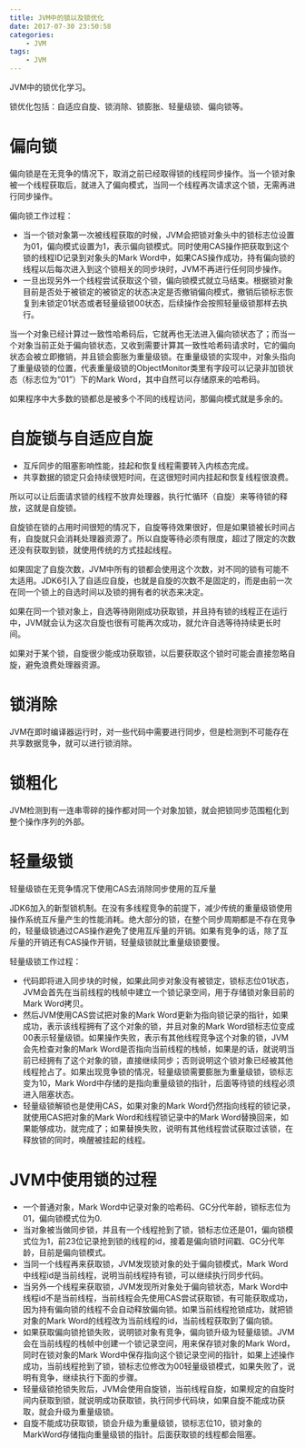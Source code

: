 ```yaml
---
title: JVM中的锁以及锁优化
date: 2017-07-30 23:50:58
categories: 
	- JVM
tags:
	- JVM
---
```


JVM中的锁优化学习。

<!--more-->

锁优化包括：自适应自旋、锁消除、锁膨胀、轻量级锁、偏向锁等。

# 偏向锁

偏向锁是在无竞争的情况下，取消之前已经取得锁的线程同步操作。当一个锁对象被一个线程获取后，就进入了偏向模式，当同一个线程再次请求这个锁，无需再进行同步操作。

偏向锁工作过程：

- 当一个锁对象第一次被线程获取的时候，JVM会把锁对象头中的锁标志位设置为01，偏向模式设置为1，表示偏向锁模式。同时使用CAS操作把获取到这个锁的线程ID记录到对象头的Mark Word中，如果CAS操作成功，持有偏向锁的线程以后每次进入到这个锁相关的同步块时，JVM不再进行任何同步操作。
- 一旦出现另外一个线程尝试获取这个锁，偏向锁模式就立马结束。根据锁对象目前是否处于被锁定的被锁定的状态决定是否撤销偏向模式，撤销后锁标志恢复到未锁定01状态或者轻量级锁00状态，后续操作会按照轻量级锁那样去执行。

当一个对象已经计算过一致性哈希码后，它就再也无法进入偏向锁状态了；而当一个对象当前正处于偏向锁状态，又收到需要计算其一致性哈希码请求时，它的偏向状态会被立即撤销，并且锁会膨胀为重量级锁。在重量级锁的实现中，对象头指向了重量级锁的位置，代表重量级锁的ObjectMonitor类里有字段可以记录非加锁状态（标志位为“01”）下的Mark Word，其中自然可以存储原来的哈希码。

如果程序中大多数的锁都总是被多个不同的线程访问，那偏向模式就是多余的。

# 自旋锁与自适应自旋

- 互斥同步的阻塞影响性能，挂起和恢复线程需要转入内核态完成。
- 共享数据的锁定只会持续很短时间，在这很短时间内挂起和恢复线程很浪费。

所以可以让后面请求锁的线程不放弃处理器，执行忙循环（自旋）来等待锁的释放，这就是自旋锁。

自旋锁在锁的占用时间很短的情况下，自旋等待效果很好，但是如果锁被长时间占有，自旋就只会消耗处理器资源了。所以自旋等待必须有限度，超过了限定的次数还没有获取到锁，就使用传统的方式挂起线程。

如果固定了自旋次数，JVM中所有的锁都会使用这个次数，对不同的锁有可能不太适用。JDK6引入了自适应自旋，也就是自旋的次数不是固定的，而是由前一次在同一个锁上的自选时间以及锁的拥有者的状态来决定。

如果在同一个锁对象上，自选等待刚刚成功获取锁，并且持有锁的线程正在运行中，JVM就会认为这次自旋也很有可能再次成功，就允许自选等待持续更长时间。

如果对于某个锁，自旋很少能成功获取锁，以后要获取这个锁时可能会直接忽略自旋，避免浪费处理器资源。

# 锁消除

JVM在即时编译器运行时，对一些代码中需要进行同步，但是检测到不可能存在共享数据竞争，就可以进行锁消除。

# 锁粗化

JVM检测到有一连串零碎的操作都对同一个对象加锁，就会把锁同步范围粗化到整个操作序列的外部。

# 轻量级锁

轻量级锁在无竞争情况下使用CAS去消除同步使用的互斥量

JDK6加入的新型锁机制。在没有多线程竞争的前提下，减少传统的重量级锁使用操作系统互斥量产生的性能消耗。绝大部分的锁，在整个同步周期都是不存在竞争的，轻量级锁通过CAS操作避免了使用互斥量的开销。如果有竞争的话，除了互斥量的开销还有CAS操作开销，轻量级锁就比重量级锁要慢。

轻量级锁工作过程：

- 代码即将进入同步块的时候，如果此同步对象没有被锁定，锁标志位01状态，JVM会首先在当前线程的栈帧中建立一个锁记录空间，用于存储锁对象目前的Mark Word拷贝。
- 然后JVM使用CAS尝试把对象的Mark Word更新为指向锁记录的指针，如果成功，表示该线程拥有了这个对象的锁，并且对象的Mark Word锁标志位变成00表示轻量级锁。如果操作失败，表示有其他线程竞争这个对象的锁，JVM会先检查对象的Mark Word是否指向当前线程的栈帧，如果是的话，就说明当前已经拥有了这个对象的锁，直接继续同步；否则说明这个锁对象已经被其他线程抢占了。如果出现竞争锁的情况，轻量级锁需要膨胀为重量级锁，锁标志变为10，Mark Word中存储的是指向重量级锁的指针，后面等待锁的线程必须进入阻塞状态。
- 轻量级锁解锁也是使用CAS，如果对象的Mark Word仍然指向线程的锁记录，就使用CAS把对象的Mark Word和线程锁记录中的Mark Word替换回来，如果能够成功，就完成了；如果替换失败，说明有其他线程尝试获取过该锁，在释放锁的同时，唤醒被挂起的线程。



# JVM中使用锁的过程

- 一个普通对象，Mark Word中记录对象的哈希码、GC分代年龄，锁标志位为01，偏向锁模式位为0.
- 当对象被当做同步锁，并且有一个线程抢到了锁，锁标志位还是01，偏向锁模式位为1，前23位记录抢到锁的线程的id，接着是偏向锁时间戳、GC分代年龄，目前是偏向锁模式。
- 当同一个线程再来获取锁，JVM发现锁对象的处于偏向锁模式，Mark Word中线程id是当前线程，说明当前线程持有锁，可以继续执行同步代码。
- 当另外一个线程来获取锁，JVM发现所对象处于偏向锁状态，Mark Word中线程id不是当前线程，当前线程会先使用CAS尝试获取锁，有可能获取成功，因为持有偏向锁的线程不会自动释放偏向锁。如果当前线程抢锁成功，就把锁对象的Mark Word的线程改为当前线程的id，当前线程获取到了偏向锁。
- 如果获取偏向锁抢锁失败，说明锁对象有竞争，偏向锁升级为轻量级锁。JVM会在当前线程的栈帧中创建一个锁记录空间，用来保存锁对象的Mark Word，同时在锁对象的Mark Word中保存指向这个锁记录空间的指针，如果上述操作成功，当前线程抢到了锁，锁标志位修改为00轻量级锁模式，如果失败了，说明有竞争，继续执行下面的步骤。
- 轻量级锁抢锁失败后，JVM会使用自旋锁，当前线程自旋，如果规定的自旋时间内获取到锁，就说明成功获取锁，执行同步代码块，如果自旋不能成功获取，就会升级为重量级锁。
- 自旋不能成功获取锁，锁会升级为重量级锁，锁标志位10，锁对象的MarkWord存储指向重量级锁的指针。后面获取锁的线程都会阻塞。